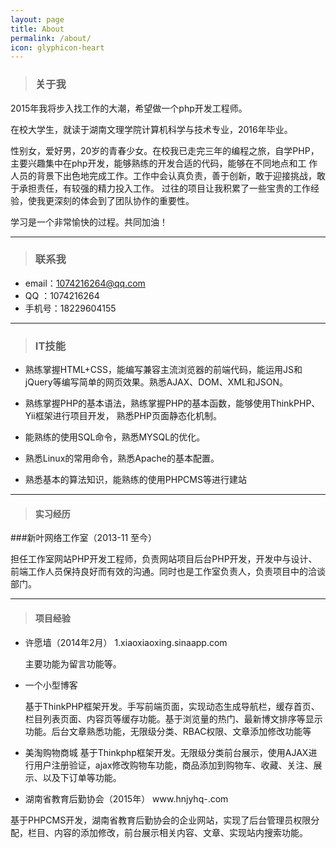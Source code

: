 ```yaml
---
layout: page
title: About
permalink: /about/
icon: glyphicon-heart
---
```


> ### 关于我

 2015年我将步入找工作的大潮，希望做一个php开发工程师。   

  在校大学生，就读于湖南文理学院计算机科学与技术专业，2016年毕业。   

  性别女，爱好男，20岁的青春少女。在校我已走完三年的编程之旅，自学PHP，主要兴趣集中在php开发，能够熟练的开发合适的代码，能够在不同地点和工 作人员的背景下出色地完成工作。工作中会认真负责，善于创新，敢于迎接挑战，敢于承担责任，有较强的精力投入工作。
  过往的项目让我积累了一些宝贵的工作经验，使我更深刻的体会到了团队协作的重要性。


  学习是一个非常愉快的过程。共同加油！   

---

> ### 联系我

* email：1074216264@qq.com
* QQ   ：1074216264
* 手机号：18229604155


---

> ### IT技能  

* 熟练掌握HTML+CSS，能编写兼容主流浏览器的前端代码，能运用JS和jQuery等编写简单的网页效果。熟悉AJAX、DOM、XML和JSON。  

* 熟练掌握PHP的基本语法，熟练掌握PHP的基本函数，能够使用ThinkPHP、Yii框架进行项目开发， 熟悉PHP页面静态化机制。  

* 能熟练的使用SQL命令，熟悉MYSQL的优化。  

* 熟悉Linux的常用命令，熟悉Apache的基本配置。

* 熟悉基本的算法知识，能熟练的使用PHPCMS等进行建站

---

> #### 实习经历    

###新叶网络工作室（2013-11 至今）  

担任工作室网站PHP开发工程师，负责网站项目后台PHP开发，开发中与设计、前端工作人员保持良好而有效的沟通。同时也是工作室负责人，负责项目中的洽谈部门。


---
> #### 项目经验  

* 许愿墙（2014年2月）
  1.xiaoxiaoxing.sinaapp.com

   主要功能为留言功能等。


* 一个小型博客 

  基于ThinkPHP框架开发。手写前端页面，实现动态生成导航栏，缓存首页、栏目列表页面、内容页等缓存功能。基于浏览量的热门、最新博文排序等显示功能。后台文章熟悉功能，无限级分类、RBAC权限、文章添加修改功能等

* 美淘购物商城
基于Thinkphp框架开发。无限级分类前台展示，使用AJAX进行用户注册验证，ajax修改购物车功能，商品添加到购物车、收藏、关注、展示、以及下订单等功能。

* 湖南省教育后勤协会（2015年）
   www.hnjyhq-.com 

 基于PHPCMS开发，湖南省教育后勤协会的企业网站，实现了后台管理员权限分配，栏目、内容的添加修改，前台展示相关内容、文章、实现站内搜索功能。

